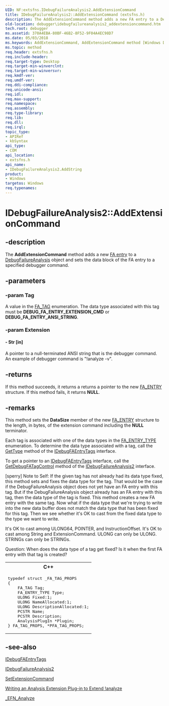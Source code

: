 ```yaml
---
UID: NF:extsfns.IDebugFailureAnalysis2.AddExtensionCommand
title: IDebugFailureAnalysis2::AddExtensionCommand (extsfns.h)
description: The AddExtensionCommand method adds a new FA entry to a DebugFailureAnalysis object and sets the data block of the FA entry to a specified debugger command.
old-location: debugger\idebugfailureanalysis2_addextensioncommand.htm
tech.root: debugger
ms.assetid: 370A4EBA-80BF-46B2-8F52-9F04A4EC98D7
ms.date: 05/03/2018
ms.keywords: AddExtensionCommand, AddExtensionCommand method [Windows Debugging], AddExtensionCommand method [Windows Debugging],IDebugFailureAnalysis2 interface, IDebugFailureAnalysis2 interface [Windows Debugging],AddExtensionCommand method, IDebugFailureAnalysis2.AddExtensionCommand, IDebugFailureAnalysis2::AddExtensionCommand, debugger.idebugfailureanalysis2_addextensioncommand, extsfns/IDebugFailureAnalysis2::AddExtensionCommand
ms.topic: method
req.header: extsfns.h
req.include-header: 
req.target-type: Desktop
req.target-min-winverclnt: 
req.target-min-winversvr: 
req.kmdf-ver: 
req.umdf-ver: 
req.ddi-compliance: 
req.unicode-ansi: 
req.idl: 
req.max-support: 
req.namespace: 
req.assembly: 
req.type-library: 
req.lib: 
req.dll: 
req.irql: 
topic_type:
- APIRef
- kbSyntax
api_type:
- COM
api_location:
- extsfns.h
api_name:
- IDebugFailureAnalysis2.AddString
product:
- Windows
targetos: Windows
req.typenames: 
---
```


# IDebugFailureAnalysis2::AddExtensionCommand


## -description


The <b>AddExtensionCommand</b> method adds a new <a href="https://docs.microsoft.com/windows-hardware/drivers/debugger/failure-analysis-entries">FA entry</a> to a <a href="https://docs.microsoft.com/windows-hardware/drivers/ddi/content/extsfns/nn-extsfns-idebugfailureanalysis2">DebugFailureAnalysis</a> object and sets the data block of the FA entry to a specified debugger command.


## -parameters




### -param Tag

A value in the <a href="https://docs.microsoft.com/windows-hardware/drivers/debugger/writing-an-analysis-extension-to-extend--analyze">FA_TAG</a> enumeration. The data type associated with this tag must be <b>DEBUG_FA_ENTRY_EXTENSION_CMD</b> or <b>DEBUG_FA_ENTRY_ANSI_STRING</b>.


### -param Extension






#### - Str [in]

A pointer to a null-terminated ANSI string that is the debugger command. An example of debugger command is "!analyze -v".


## -returns



If this method succeeds, it returns a returns a pointer to the new <a href="https://docs.microsoft.com/windows-hardware/drivers/ddi/content/extsfns/ns-extsfns-_fa_entry">FA_ENTRY</a> structure. If this method fails, it returns <b>NULL</b>.





## -remarks



This method sets the <b>DataSize</b> member of the new <a href="https://docs.microsoft.com/windows-hardware/drivers/ddi/content/extsfns/ns-extsfns-_fa_entry">FA_ENTRY</a> structure to the length, in bytes, of the extension command including the <b>NULL</b> terminator.

Each tag is associated with one of the data types in the <a href="https://docs.microsoft.com/windows-hardware/drivers/ddi/content/extsfns/ne-extsfns-_fa_entry_type">FA_ENTRY_TYPE</a> enumeration. To determine the data type associated with a tag, call the <a href="https://docs.microsoft.com/windows-hardware/drivers/ddi/content/extsfns/nf-extsfns-idebugfaentrytags-gettype">GetType</a> method of the <a href="https://docs.microsoft.com/windows-hardware/drivers/ddi/content/extsfns/nn-extsfns-idebugfaentrytags">IDebugFAEntryTags</a> interface.

To get a pointer to an <a href="https://docs.microsoft.com/windows-hardware/drivers/ddi/content/extsfns/nn-extsfns-idebugfaentrytags">IDebugFAEntryTags</a> interface, call the <a href="https://docs.microsoft.com/windows-hardware/drivers/ddi/content/extsfns/nf-extsfns-idebugfailureanalysis2-getdebugfatagcontrol">GetDebugFATagControl</a> method of the <a href="https://docs.microsoft.com/windows-hardware/drivers/ddi/content/extsfns/nn-extsfns-idebugfailureanalysis2">IDebugFailureAnalysis2</a> interface.

[sperry] Note to Self: If the given tag has not already had its data type fixed, this method sets and fixes the data type for the tag. That would be the case if the DebugFailureAnalysis object does not yet have an FA entry with this tag. But if the DebugFailureAnalysis object already has an FA entry with this tag, then the data type of the tag is fixed. This method creates a new FA entry with the same tag. Now what if the data type that we're trying to write into the new data buffer does not match the data type that has been fixed for this tag. Then we see whether it's OK to cast from the fixed data type to the type we want to write.

It's OK to cast among ULONG64, POINTER, and InstructionOffset. It's OK to cast among String and ExtensionCommand. ULONG can only be ULONG. STRINGs can only be STRINGs.

Question: When does the data type of a tag get fixed? Is it when the first FA entry with that tag is created?

<div class="code"><span codelanguage="ManagedCPlusPlus"><table>
<tr>
<th>C++</th>
</tr>
<tr>
<td>
<pre>typedef struct _FA_TAG_PROPS
{
    FA_TAG Tag;
    FA_ENTRY_TYPE Type;
    ULONG Fixed:1;
    ULONG NameAllocated:1;
    ULONG DescriptionAllocated:1;
    PCSTR Name;
    PCSTR Description;
    AnalysisPlugIn *Plugin;
} FA_TAG_PROPS, *PFA_TAG_PROPS;</pre>
</td>
</tr>
</table></span></div>



## -see-also




<a href="https://docs.microsoft.com/windows-hardware/drivers/ddi/content/extsfns/nn-extsfns-idebugfaentrytags">IDebugFAEntryTags</a>



<a href="https://docs.microsoft.com/windows-hardware/drivers/ddi/content/extsfns/nn-extsfns-idebugfailureanalysis2">IDebugFailureAnalysis2</a>



<a href="https://docs.microsoft.com/windows-hardware/drivers/ddi/content/extsfns/nf-extsfns-idebugfailureanalysis2-setextensioncommand">SetExtensionCommand</a>



<a href="https://docs.microsoft.com/windows-hardware/drivers/debugger/writing-an-analysis-extension-to-extend--analyze">Writing an Analysis Extension Plug-in to Extend !analyze</a>



<a href="https://docs.microsoft.com/windows-hardware/drivers/ddi/content/extsfns/nc-extsfns-ext_analysis_plugin">_EFN_Analyze</a>
 

 

